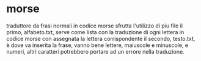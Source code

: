 # morse
traduttore da frasi normali in codice morse
sfrutta l'utilizzo di piu file
il primo, alfabeto.txt, serve come lista con la traduzione di ogni lettera in codice morse con assegnata la lettera corrispondente
il secondo, testo.txt, è dove va inserita la frase, vanno bene lettere, maiuscole e minuscole, e numeri, altri caratteri potrebbero portare ad un errore nella traduzione.
